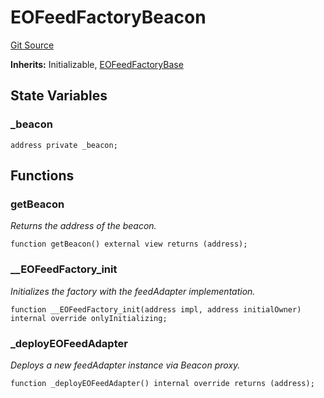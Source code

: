 # EOFeedFactoryBeacon

[Git Source](https://github.com/Eoracle/target-contracts/blob/836becbe8b5ae010bb5578a508ed70676be90884/src/adapters/factories/EOFeedFactoryBeacon.sol)

**Inherits:** Initializable,
[EOFeedFactoryBase](/src/adapters/factories/EOFeedFactoryBase.sol/abstract.EOFeedFactoryBase.md)

## State Variables

### \_beacon

```solidity
address private _beacon;
```

## Functions

### getBeacon

_Returns the address of the beacon._

```solidity
function getBeacon() external view returns (address);
```

### \_\_EOFeedFactory_init

_Initializes the factory with the feedAdapter implementation._

```solidity
function __EOFeedFactory_init(address impl, address initialOwner) internal override onlyInitializing;
```

### \_deployEOFeedAdapter

_Deploys a new feedAdapter instance via Beacon proxy._

```solidity
function _deployEOFeedAdapter() internal override returns (address);
```
